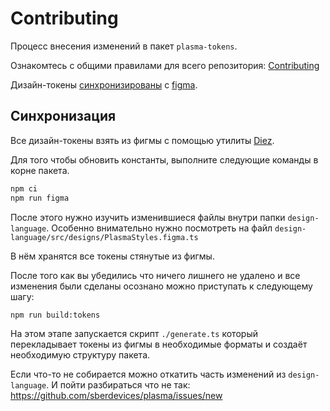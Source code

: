 # Contributing

Процесс внесения изменений в пакет `plasma-tokens`.

Ознакомтесь с общими правилами для всего репозитория: [Contributing](../../CONTRIBUTING.md)

Дизайн-токены [синхронизированы](#Синхронизация) с [figma](https://www.figma.com).

## Синхронизация

Все дизайн-токены взять из фигмы с помощью утилиты [Diez](https://diez.org/).

Для того чтобы обновить константы, выполните следующие команды
в корне пакета.

```sh
npm ci
npm run figma
```

После этого нужно изучить изменившиеся файлы внутри папки `design-language`.
Особенно внимательно нужно посмотреть на файл `design-language/src/designs/PlasmaStyles.figma.ts`

В нём хранятся все токены стянутые из фигмы.

После того как вы убедились что ничего лишнего не удалено и все изменения были сделаны осознано можно приступать к следующему шагу:

```sh
npm run build:tokens
```

На этом этапе запускается скрипт `./generate.ts` который перекладывает токены из фигмы в необходимые форматы и создаёт необходимую структуру пакета.

Если что-то не собирается можно откатить часть изменений из `design-language`. И пойти разбираться что не так: https://github.com/sberdevices/plasma/issues/new
